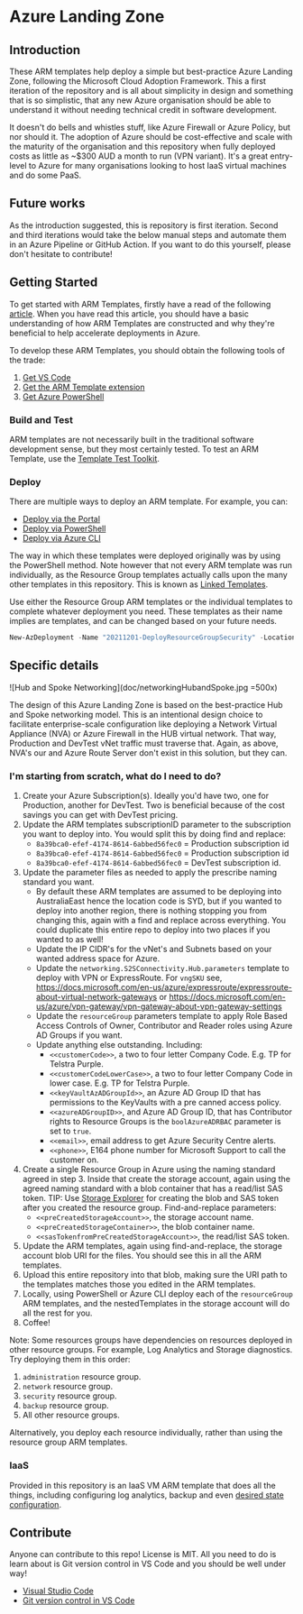 # Azure Landing Zone

## Introduction

These ARM templates help deploy a simple but best-practice Azure Landing Zone, following the Microsoft Cloud Adoption Framework. This a first iteration of the repository and is all about simplicity in design and something that is so simplistic, that any new Azure organisation should be able to understand it without needing technical credit in software development.

It doesn't do bells and whistles stuff, like Azure Firewall or Azure Policy, but nor should it. The adoption of Azure should be cost-effective and scale with the maturity of the organisation and this repository when fully deployed costs as little as ~$300 AUD a month to run (VPN variant). It's a great entry-level to Azure for many organisations looking to host IaaS virtual machines and do some PaaS.

## Future works

As the introduction suggested, this is repository is first iteration. Second and third iterations would take the below manual steps and automate them in an Azure Pipeline or GitHub Action. If you want to do this yourself, please don't hesitate to contribute!

## Getting Started

To get started with ARM Templates, firstly have a read of the following [article](https://docs.microsoft.com/en-us/azure/azure-resource-manager/templates/template-tutorial-create-first-template?tabs=azure-powershell). When you have read this article, you should have a basic understanding of how ARM Templates are constructed and why they're beneficial to help accelerate deployments in Azure.

To develop these ARM Templates, you should obtain the following tools of the trade:

1. [Get VS Code](https://code.visualstudio.com/download)
2. [Get the ARM Template extension](https://marketplace.visualstudio.com/items?itemName=msazurermtools.azurerm-vscode-tools)
3. [Get Azure PowerShell](https://docs.microsoft.com/en-us/powershell/azure/install-az-ps?view=azps-4.7.0)

### Build and Test

ARM templates are not necessarily built in the traditional software development sense, but they most certainly tested. To test an ARM Template, use the [Template Test Toolkit](https://docs.microsoft.com/en-us/azure/azure-resource-manager/templates/test-toolkit).

### Deploy

There are multiple ways to deploy an ARM template. For example, you can:

- [Deploy via the Portal](https://docs.microsoft.com/en-us/azure/azure-resource-manager/templates/deploy-portal)
- [Deploy via PowerShell](https://docs.microsoft.com/en-us/azure/azure-resource-manager/templates/deploy-powershell)
- [Deploy via Azure CLI](https://docs.microsoft.com/en-us/azure/azure-resource-manager/templates/deploy-cli)

The way in which these templates were deployed originally was by using the PowerShell method. Note however that not every ARM template was run individually, as the Resource Group templates actually calls upon the many other templates in this repository. This is known as [Linked Templates](https://docs.microsoft.com/en-us/azure/azure-resource-manager/templates/linked-templates).

Use either the Resource Group ARM templates or the individual templates to complete whatever deployment you need. These templates as their name implies are templates, and can be changed based on your future needs.

```powershell
New-AzDeployment -Name "20211201-DeployResourceGroupSecurity" -Location "Central US" -TemplateParameterFile .\parameters\resourceGroup.Security.Prod.parameters.json -TemplateFile .\resourceGroup.json
```

## Specific details

![Hub and Spoke Networking](doc/networkingHubandSpoke.jpg =500x)

The design of this Azure Landing Zone is based on the best-practice Hub and Spoke networking model. This is an intentional design choice to facilitate enterprise-scale configuration like deploying a Network Virtual Appliance (NVA) or Azure Firewall in the HUB virtual network. That way, Production and DevTest vNet traffic must traverse that. Again, as above, NVA's our and Azure Route Server don't exist in this solution, but they can.

### I'm starting from scratch, what do I need to do?

1. Create your Azure Subscription(s). Ideally you'd have two, one for Production, another for DevTest. Two is beneficial because of the cost savings you can get with DevTest pricing.
2. Update the ARM templates subscriptionID parameter to the subscription you want to deploy into. You would split this by doing find and replace:
   - `8a39bca0-efef-4174-8614-6abbed56fec0` = Production subscription id
   - `8a39bca0-efef-4174-8614-6abbed56fec0` = Production subscription id
   - `8a39bca0-efef-4174-8614-6abbed56fec0` = DevTest subscription id.
3. Update the parameter files as needed to apply the prescribe naming standard you want.
   - By default these ARM templates are assumed to be deploying into AustraliaEast hence the location code is SYD, but if you wanted to deploy into another region, there is nothing stopping you from changing this, again with a find and replace across everything. You could duplicate this entire repo to deploy into two places if you wanted to as well!
   - Update the IP CIDR's for the vNet's and Subnets based on your wanted address space for Azure.
   - Update the `networking.S2SConnectivity.Hub.parameters` template to deploy with VPN or ExpressRoute. For `vngSKU` see, https://docs.microsoft.com/en-us/azure/expressroute/expressroute-about-virtual-network-gateways or https://docs.microsoft.com/en-us/azure/vpn-gateway/vpn-gateway-about-vpn-gateway-settings
   - Update the `resourceGroup` parameters template to apply Role Based Access Controls of Owner, Contributor and Reader roles using Azure AD Groups if you want.
   - Update anything else outstanding. Including:
     - `<<customerCode>>`, a two to four letter Company Code. E.g. TP for Telstra Purple.
     - `<<customerCodeLowerCase>>`, a two to four letter Company Code in lower case. E.g. TP for Telstra Purple.
     - `<<keyVaultAzADGroupId>>`, an Azure AD Group ID that has permissions to the KeyVaults with a pre canned access policy.
     - `<<azureADGroupID>>`, and Azure AD Group ID, that has Contributor rights to Resource Groups is the `boolAzureADRBAC` parameter is set to `true`.
     - `<<email>>`, email address to get Azure Security Centre alerts.
     - `<<phone>>`, E164 phone number for Microsoft Support to call the customer on.
4. Create a single Resource Group in Azure using the naming standard agreed in step 3. Inside that create the storage account, again using the agreed naming standard with a blob container that has a read/list SAS token. TIP: Use [Storage Explorer](https://azure.microsoft.com/en-us/features/storage-explorer/) for creating the blob and SAS token after you created the resource group. Find-and-replace parameters:
   - `<<preCreatedStorageAccount>>`, the storage account name.
   - `<<preCreatedStorageContainer>>`, the blob container name.
   - `<<sasTokenfromPreCreatedStorageAccount>>`, the read/list SAS token.
5. Update the ARM templates, again using find-and-replace, the storage account blob URI for the files. You should see this in all the ARM templates.
6. Upload this entire repository into that blob, making sure the URI path to the templates matches those you edited in the ARM templates.
7. Locally, using PowerShell or Azure CLI deploy each of the `resourceGroup` ARM templates, and the nestedTemplates in the storage account will do all the rest for you.
8. Coffee!

Note: Some resources groups have dependencies on resources deployed in other resource groups. For example, Log Analytics and Storage diagnostics. Try deploying them in this order:

1. `administration` resource group.
2. `network` resource group.
3. `security` resource group.
4. `backup` resource group.
5. All other resource groups.

Alternatively, you deploy each resource individually, rather than using the resource group ARM templates.

### IaaS

Provided in this repository is an IaaS VM ARM template that does all the things, including configuring log analytics, backup and even [desired state configuration](https://docs.microsoft.com/en-us/powershell/scripting/dsc/overview/overview?view=powershell-7).

## Contribute

Anyone can contribute to this repo! License is MIT. All you need to do is learn about is Git version control in VS Code and you should be well under way!

- [Visual Studio Code](https://github.com/Microsoft/vscode)
- [Git version control in VS Code](https://code.visualstudio.com/docs/introvideos/versioncontrol)
